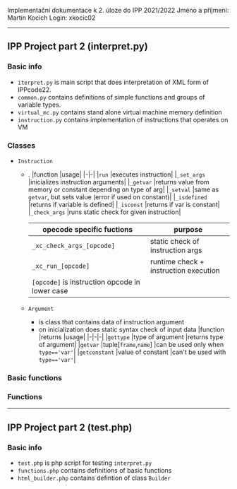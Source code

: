 Implementační dokumentace k 2. úloze do IPP 2021/2022
Jméno a příjmení: Martin Kocich
Login: xkocic02

---
## IPP Project part 2 (interpret.py)
### Basic info
- `iterpret.py` is main script that does interpretation of XML form of IPPcode22.
- `common.py` contains definitions of simple functions and groups of variable types.
- `virtual_mc.py` contains stand alone virtual machine memory definition
- `instruction.py` contains implementation of instructions that operates on VM

### Classes
- `Instruction`
    - .
        |function       |usage|
        |-|-|
        |`run`          |executes instruction|
        |`_set_args`    |inicializes instruction arguments|
        |`_getvar`      |returns value from memory or constant depending on type of arg|
        |`_setval`      |same as `getvar`, but sets value (error if used on constant)|
        |`_isdefined`   |returns if variable is defined|
        |`_isconst`     |returns if var is constant|
        |`_check_args`  |runs static check for given instruction|

        |opecode specific fuctions           |purpose|
        |-|-|
        |`_xc_check_args_[opcode]`  |static check of instruction args|
        |`_xc_run_[opcode]`         |runtime check + instruction execution|
        |`[opcode]` is instruction opcode in lower case

    - `Argument`
        - is class that contains data of instruction argument
        - on inicialization does static syntax check of input data
            |function       |returns                |usage|
            |-|-|-|
            |`gettype`      |type of argument       |returns type of argument|
            |`getvar`       |tuple[`frame`,`name`]  |can be used only when `type=='var'`|
            |`getconstant`  |value of constant      |can't be used with `type=='var'`|

### Basic functions

### Functions
---
## IPP Project part 2 (test.php)
### Basic info
- `test.php` is php script for testing `interpret.py`
- `functions.php` contains definitions of basic functions
- `html_builder.php` contains defintion of class `Builder`